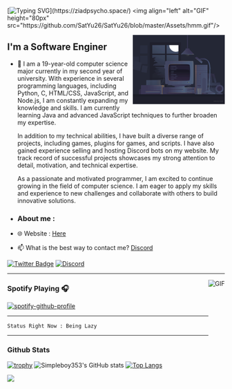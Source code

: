 [![Typing SVG](https://readme-typing-svg.herokuapp.com?font=Oswald&pause=3000&color=1252F7&center=true&width=500&height=100&lines=Hello+I'm+Ziad%2C;You+can+call+me+psycho%2C;I'm+a+software+engineer+Student%2C;And+a+beginner+Discord+Bot+Dev.)](https://ziadpsycho.space/)
<img align="left" alt="GIF" height="80px" src="https://github.com/SatYu26/SatYu26/blob/master/Assets/hmm.gif"/> 

<img align="right" alt="GIF" height="160px" src="https://github.com/SatYu26/SatYu26/blob/master/Assets/Animation.gif" />

## I'm a Software Enginer

- 🌱 I am a 19-year-old computer science major currently in my second year of university. 
With experience in several programming languages, including Python, C, HTML/CSS, JavaScript, and Node.js, I am constantly expanding my knowledge and skills. I am   currently learning Java and advanced JavaScript techniques to further broaden my expertise.

  In addition to my technical abilities, I have built a diverse range of projects, including games, plugins for games, and scripts. I have also gained experience selling and hosting Discord bots on my website. My track record of successful projects showcases my strong attention to detail, motivation, and technical expertise.

  As a passionate and motivated programmer, I am excited to continue growing in the field of computer science. I am eager to apply my skills and experience to new challenges and collaborate with others to build innovative solutions.
- ### About me :
- 🌐 Website : [Here](https://ziadpsycho.space/)
- 📫 What is the best way to contact me? [Discord](https://discord.io/ziadpsycho)

[![Twitter Badge](https://img.shields.io/badge/Twitter-%23229FEC.svg?&style=for-the-badge&logo=twitter&logoColor=white)](hhttps://twitter.com/Psy_cho_z)
[![Discord](https://img.shields.io/badge/Discord-7289DA?style=for-the-badge&logo=discord&logoColor=white)](https://discord.gg/QMB8dTPh8u)

---

<img align="right" alt="GIF" height="170px" src="https://media.giphy.com/media/J5B1Y8QZnzXXbLQIBu/giphy.gif" />

### Spotify Playing 🎧

[![spotify-github-profile](https://spotify-github-profile.vercel.app/api/view?uid=31vs7iqciyttygtpavyk76c6llfu&cover_image=true&theme=default&bar_color=af39b1&bar_color_cover=false)](https://github.com/kittinan/spotify-github-profile)

---

<!--START_SECTION:waka-->
```text
Status Right Now : Being Lazy
```

---

<!--END_SECTION:waka-->
### Github Stats
[![trophy](https://github-profile-trophy.vercel.app/?username=Psychooz&theme=onedark&title=Joined2020,Commit,Followers,Repositories,Stars,PullRequest)](https://github.com/ryo-ma/github-profile-trophy)
![Simpleboy353's GitHub stats](https://github-readme-stats.vercel.app/api?username=Psychooz&show_icons=true&theme=radical)
[![Top Langs](https://github-readme-stats.vercel.app/api/top-langs/?username=Psychooz)](https://github.com/anuraghazra/github-readme-stats)




<img src="https://i.ibb.co/rZnQsnb/github-header-image-1.png"/> 
